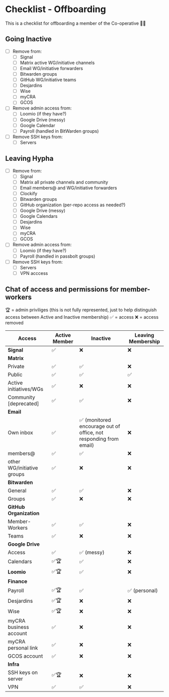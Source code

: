 # Checklist - Offboarding

This is a checklist for offboarding a member of the Co-operative 👋😢

## Going Inactive

- [ ] Remove from: 
  - [ ] Signal 
  - [ ] Matrix active WG/initiative channels
  - [ ] Email WG/initiative forwarders
  - [ ] Bitwarden groups 
  - [ ] GitHub WG/initiative teams
  - [ ] Desjardins 
  - [ ] Wise 
  - [ ] myCRA 
  - [ ] GCOS
- [ ] Remove admin access from: 
  - [ ] Loomio (if they have?)
  - [ ] Google Drive (messy)
  - [ ] Google Calendar
  - [ ] Payroll (handled in BitWarden groups)
- [ ] Remove SSH keys from:
  - [ ] Servers

## Leaving Hypha

- [ ] Remove from: 
  - [ ] Signal 
  - [ ] Matrix all private channels and community
  - [ ] Email members@ and WG/initiative forwarders
  - [ ] Clockify
  - [ ] Bitwarden groups 
  - [ ] GitHub organization (per-repo access as needed?)
  - [ ] Google Drive (messy)
  - [ ] Google Calendars
  - [ ] Desjardins 
  - [ ] Wise 
  - [ ] myCRA 
  - [ ] GCOS
- [ ] Remove admin access from: 
  - [ ] Loomio (if they have?)
  - [ ] Payroll (handled in passbolt groups)
- [ ] Remove SSH keys from:
  - [ ] Servers
  - [ ] VPN acccess

## Chat of access and permissions for member-workers

🏆 = admin priviliges (this is not fully represented, just to help distinguish access between Active and Inactive membership)
✅ = access
❌ = access removed

| Access 	| Active Member  	| Inactive  	| Leaving Membership  |
|-	|-	|-	|-	|
| **Signal** 	|  ✅	| ❌ 	| ❌ 	|
| **Matrix** 	| 	|  	|  	|
| Private 	| ✅	| ✅ 	| ❌ 	|
| Public 	| ✅ 	| ✅ 	| ✅ 	|
| Active initiatives/WGs 	| ✅	|  ❌ 	| ❌  	|
| Community [deprecated]	| ✅	|  ✅	| ❌	|
| **Email** 	|  	|  	|  	|
| Own inbox | ✅ | ✅ (monitored encourage out of office, not responding from email) | ❌   |
| members@ 	| ✅	| ✅	| ❌  	|
| other WG/initiative groups   | ✅ | ❌  | ❌   |
| **Bitwarden** 	|  	|  	|  	|
| General   | ✅ | ✅ | ❌  |
| Groups   | ✅ | ❌  | ❌  |
| **GitHub Organization** 	|  	|  	|  	|
| Member-Workers  | ✅ | ✅  | ❌  |
| Teams  | ✅ | ❌  | ❌  |
| **Google Drive**  	|  	|  	|  	|
| Access   | ✅ | ✅ (messy) | ❌  |
| Calendars   | ✅🏆  | ✅  | ❌  |
| **Loomio** 	| ✅🏆 | ✅ 	| ❌ 	|
| **Finance**	|  	|  	|  	|
| Payroll   | ✅🏆  | ✅  | ✅ (personal) |
| Desjardins   | ✅🏆 | ❌  | ❌  |
| Wise   | ✅🏆 | ❌  | ❌  |
| myCRA business account  | ✅  | ❌  | ❌  |
| myCRA personal link | ✅  | ❌  | ❌  |
| GCOS account  | ✅  | ❌  | ❌  |
| **Infra**	|  	|  	|  	|
| SSH keys on server  | ✅🏆 | ❌  | ❌  |
| VPN  | ✅ | ✅  | ❌  |
